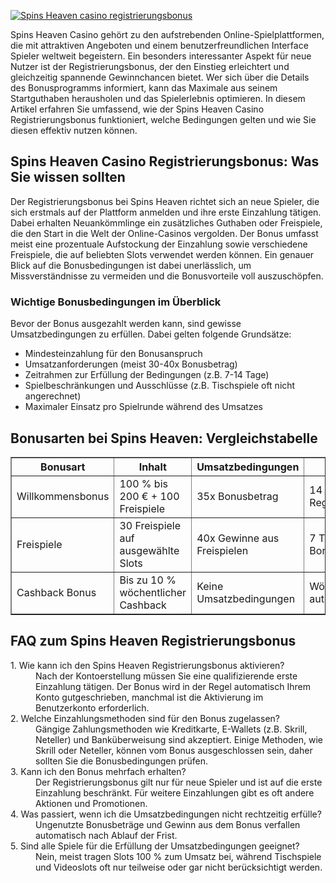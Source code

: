 [![Spins Heaven casino registrierungsbonus](https://123-caf.pages.dev/gitsignup.png)](https://vrmoo.ru/Bt82HjjY)

<div>     <p>Spins Heaven Casino gehört zu den aufstrebenden Online-Spielplattformen, die mit attraktiven Angeboten und einem benutzerfreundlichen Interface Spieler weltweit begeistern. Ein besonders interessanter Aspekt für neue Nutzer ist der Registrierungsbonus, der den Einstieg erleichtert und gleichzeitig spannende Gewinnchancen bietet. Wer sich über die Details des Bonusprogramms informiert, kann das Maximale aus seinem Startguthaben herausholen und das Spielerlebnis optimieren. In diesem Artikel erfahren Sie umfassend, wie der Spins Heaven Casino Registrierungsbonus funktioniert, welche Bedingungen gelten und wie Sie diesen effektiv nutzen können.</p>        <h2>Spins Heaven Casino Registrierungsbonus: Was Sie wissen sollten</h2>     <p>Der Registrierungsbonus bei Spins Heaven richtet sich an neue Spieler, die sich erstmals auf der Plattform anmelden und ihre erste Einzahlung tätigen. Dabei erhalten Neuankömmlinge ein zusätzliches Guthaben oder Freispiele, die den Start in die Welt der Online-Casinos vergolden. Der Bonus umfasst meist eine prozentuale Aufstockung der Einzahlung sowie verschiedene Freispiele, die auf beliebten Slots verwendet werden können. Ein genauer Blick auf die Bonusbedingungen ist dabei unerlässlich, um Missverständnisse zu vermeiden und die Bonusvorteile voll auszuschöpfen.</p>        <h3>Wichtige Bonusbedingungen im Überblick</h3>     <p>Bevor der Bonus ausgezahlt werden kann, sind gewisse Umsatzbedingungen zu erfüllen. Dabei gelten folgende Grundsätze:</p>     <ul>       <li>Mindesteinzahlung für den Bonusanspruch</li>       <li>Umsatzanforderungen (meist 30-40x Bonusbetrag)</li>       <li>Zeitrahmen zur Erfüllung der Bedingungen (z.B. 7-14 Tage)</li>       <li>Spielbeschränkungen und Ausschlüsse (z.B. Tischspiele oft nicht angerechnet)</li>       <li>Maximaler Einsatz pro Spielrunde während des Umsatzes</li>     </ul>        <h2>Bonusarten bei Spins Heaven: Vergleichstabelle</h2>     <table border="1" cellspacing="0" cellpadding="8" style="border-collapse: collapse; width: 100%;">       <thead>         <tr>           <th>Bonusart</th>           <th>Inhalt</th>           <th>Umsatzbedingungen</th>           <th>Gültigkeit</th>         </tr>       </thead>       <tbody>         <tr>           <td>Willkommensbonus</td>           <td>100 % bis 200 € + 100 Freispiele</td>           <td>35x Bonusbetrag</td>           <td>14 Tage nach Registrierung</td>         </tr>         <tr>           <td>Freispiele</td>           <td>30 Freispiele auf ausgewählte Slots</td>           <td>40x Gewinne aus Freispielen</td>           <td>7 Tage nach Bonusaktivierung</td>         </tr>         <tr>           <td>Cashback Bonus</td>           <td>Bis zu 10 % wöchentlicher Cashback</td>           <td>Keine Umsatzbedingungen</td>           <td>Wöchentlich automatisch</td>         </tr>       </tbody>     </table>        <h2>FAQ zum Spins Heaven Registrierungsbonus</h2>     <dl>       <dt>1. Wie kann ich den Spins Heaven Registrierungsbonus aktivieren?</dt>       <dd>Nach der Kontoerstellung müssen Sie eine qualifizierende erste Einzahlung tätigen. Der Bonus wird in der Regel automatisch Ihrem Konto gutgeschrieben, manchmal ist die Aktivierung im Benutzerkonto erforderlich.</dd>          <dt>2. Welche Einzahlungsmethoden sind für den Bonus zugelassen?</dt>       <dd>Gängige Zahlungsmethoden wie Kreditkarte, E-Wallets (z.B. Skrill, Neteller) und Banküberweisung sind akzeptiert. Einige Methoden, wie Skrill oder Neteller, können vom Bonus ausgeschlossen sein, daher sollten Sie die Bonusbedingungen prüfen.</dd>          <dt>3. Kann ich den Bonus mehrfach erhalten?</dt>       <dd>Der Registrierungsbonus gilt nur für neue Spieler und ist auf die erste Einzahlung beschränkt. Für weitere Einzahlungen gibt es oft andere Aktionen und Promotionen.</dd>          <dt>4. Was passiert, wenn ich die Umsatzbedingungen nicht rechtzeitig erfülle?</dt>       <dd>Ungenutzte Bonusbeträge und Gewinn aus dem Bonus verfallen automatisch nach Ablauf der Frist.</dd>          <dt>5. Sind alle Spiele für die Erfüllung der Umsatzbedingungen geeignet?</dt>       <dd>Nein, meist tragen Slots 100 % zum Umsatz bei, während Tischspiele und Videoslots oft nur teilweise oder gar nicht berücksichtigt werden.</dd>     </dl>   </div>